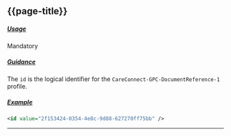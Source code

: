 ## {{page-title}}

<h5><ins>Usage</ins></h5>

<span class="mro-circle mandatory" title="Mandatory"></span> Mandatory

<h5><ins>Guidance</ins></h5>

The `id` is the logical identifier for the `CareConnect-GPC-DocumentReference-1` profile.

<h5><ins>Example</ins></h5>

```xml
<id value="2f153424-0354-4e8c-9d88-627270ff75bb" />
```

---